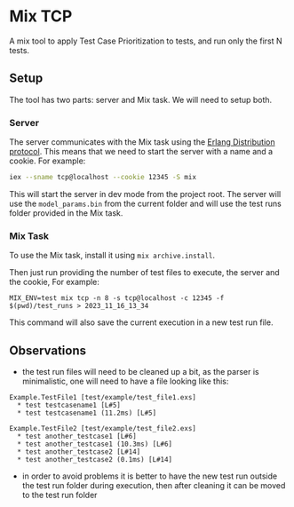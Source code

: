 # Mix TCP

A mix tool to apply Test Case Prioritization to tests, and run only the first N tests.


## Setup

The tool has two parts: server and Mix task. We will need to setup both.

### Server

The server communicates with the Mix task using the [Erlang Distribution protocol](https://www.erlang.org/doc/apps/erts/erl_dist_protocol.html). This means that we need to start the server with a name and a cookie. For example:

```bash
iex --sname tcp@localhost --cookie 12345 -S mix
```

This will start the server in dev mode from the project root. The server will use the `model_params.bin` from the current folder and will use the test runs folder provided in the Mix task.

### Mix Task

To use the Mix task, install it using `mix archive.install`.

Then just run providing the number of test files to execute, the server and the cookie, For example:

```
MIX_ENV=test mix tcp -n 8 -s tcp@localhost -c 12345 -f $(pwd)/test_runs > 2023_11_16_13_34
```

This command will also save the current execution in a new test run file.

## Observations

- the test run files will need to be cleaned up a bit, as the parser is minimalistic, one will need to have a file looking like this:
```plaintext
Example.TestFile1 [test/example/test_file1.exs]
  * test testcasename1 [L#5]
  * test testcasename1 (11.2ms) [L#5]

Example.TestFile2 [test/example/test_file2.exs]
  * test another_testcase1 [L#6]
  * test another_testcase1 (10.3ms) [L#6]
  * test another_testcase2 [L#14]
  * test another_testcase2 (0.1ms) [L#14]
```
- in order to avoid problems it is better to have the new test run outside the test run folder during execution, then after cleaning it can be moved to the test run folder
